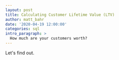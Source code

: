 ```yaml
---
layout: post
title: Calculating Customer Lifetime Value (LTV)
author: matt_bahr
date: '2020-04-19 12:00:00'
categories: sql
intro_paragraph: >
  How much are your customers worth?
---
```



Let's find out. 